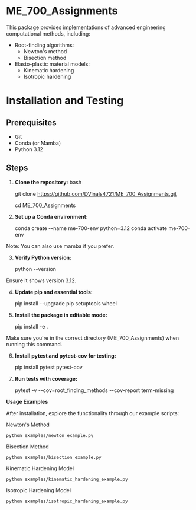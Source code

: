 # ME_700_Assignments

This package provides implementations of advanced engineering computational methods, including:

- Root-finding algorithms:
  - Newton's method
  - Bisection method
- Elasto-plastic material models:
  - Kinematic hardening
  - Isotropic hardening

# Installation and Testing

## Prerequisites
- Git
- Conda (or Mamba)
- Python 3.12

## Steps

1. **Clone the repository:**
    bash

    git clone https://github.com/DVinals4721/ME_700_Assignments.git

    cd ME_700_Assignments

2. **Set up a Conda environment:**

    conda create --name me-700-env python=3.12
    conda activate me-700-env

Note: You can also use mamba if you prefer.

3. **Verify Python version:**

    python --version

Ensure it shows version 3.12.

4. **Update pip and essential tools:**

    pip install --upgrade pip setuptools wheel

5. **Install the package in editable mode:**

    pip install -e .

Make sure you're in the correct directory (ME_700_Assignments) when running this command.

6. **Install pytest and pytest-cov for testing:**

    pip install pytest pytest-cov

7. **Run tests with coverage:**

    pytest -v --cov=root_finding_methods --cov-report term-missing

**Usage Examples**

After installation, explore the functionality through our example scripts:

Newton's Method

    python examples/newton_example.py

Bisection Method

    python examples/bisection_example.py

Kinematic Hardening Model

    python examples/kinematic_hardening_example.py

Isotropic Hardening Model

    python examples/isotropic_hardening_example.py

